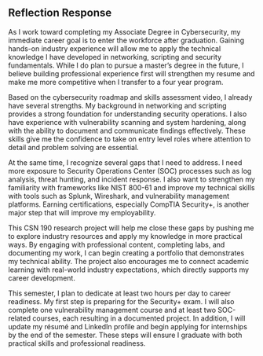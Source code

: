 ## Reflection Response

As I work toward completing my Associate Degree in Cybersecurity, my immediate career goal is to enter the workforce after graduation. Gaining hands-on industry experience will allow me to apply the technical knowledge I have developed in networking, scripting and security fundamentals. While I do plan to pursue a master’s degree in the future, I believe building professional experience first will strengthen my resume and make me more competitive when I transfer to a four year program.

Based on the cybersecurity roadmap and skills assessment video, I already have several strengths. My background in networking and scripting provides a strong foundation for understanding security operations. I also have experience with vulnerability scanning and system hardening, along with the ability to document and communicate findings effectively. These skills give me the confidence to take on entry level roles where attention to detail and problem solving are essential.

At the same time, I recognize several gaps that I need to address. I need more exposure to Security Operations Center (SOC) processes such as log analysis, threat hunting, and incident response. I also want to strengthen my familiarity with frameworks like NIST 800-61 and improve my technical skills with tools such as Splunk, Wireshark, and vulnerability management platforms. Earning certifications, especially CompTIA Security+, is another major step that will improve my employability.

This CSN 190 research project will help me close these gaps by pushing me to explore industry resources and apply my knowledge in more practical ways. By engaging with professional content, completing labs, and documenting my work, I can begin creating a portfolio that demonstrates my technical ability. The project also encourages me to connect academic learning with real-world industry expectations, which directly supports my career development.

This semester, I plan to dedicate at least two hours per day to career readiness. My first step is preparing for the Security+ exam. I will also complete one vulnerability management course and at least two SOC-related courses, each resulting in a documented project. In addition, I will update my résumé and LinkedIn profile and begin applying for internships by the end of the semester. These steps will ensure I graduate with both practical skills and professional readiness.
